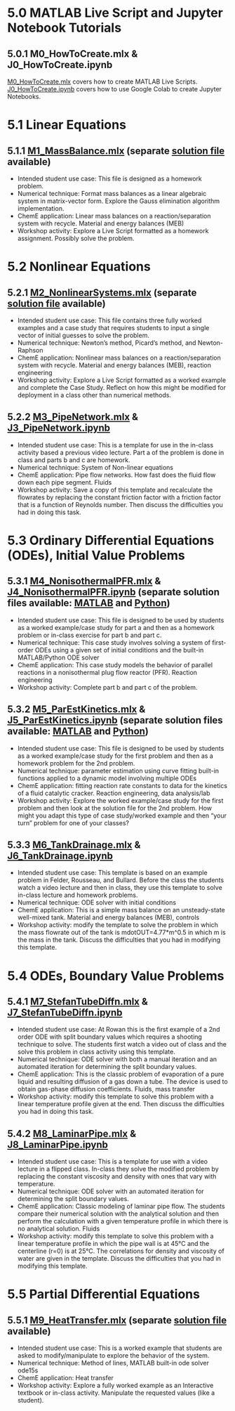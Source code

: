 # 5.0 MATLAB Live Script and Jupyter Notebook Tutorials

## 5.0.1 M0_HowToCreate.mlx & J0_HowToCreate.ipynb
[M0_HowToCreate.mlx](https://github.com/ashleefv/ChESS2022/blob/master/5%20Interactive%20Coding%20Templates/M0_HowToCreate.mlx) covers how to create MATLAB Live Scripts. [J0_HowToCreate.ipynb](https://github.com/ashleefv/ChESS2022/blob/master/5%20Interactive%20Coding%20Templates/J0_HowToCreate.ipynb) covers how to use Google Colab to create Jupyter Notebooks.

# 5.1 Linear Equations
## 5.1.1 [M1_MassBalance.mlx](https://github.com/ashleefv/ChESS2022/blob/master/5%20Interactive%20Coding%20Templates/M1_MassBalance.mlx) (separate [solution file](https://github.com/ashleefv/ChESS2022/blob/master/5%20Interactive%20Coding%20Templates/M1_MassBalance_solution.mlx) available)
- Intended student use case: This file is designed as a homework problem. 
- Numerical technique: Format mass balances as a linear algebraic system in matrix-vector form. Explore the Gauss elimination algorithm implementation.
-	ChemE application: Linear mass balances on a reaction/separation system with recycle. Material and energy balances (MEB)
-	Workshop activity: Explore a Live Script formatted as a homework assignment. Possibly solve the problem.

# 5.2 Nonlinear Equations
## 5.2.1 [M2_NonlinearSystems.mlx](https://github.com/ashleefv/ChESS2022/blob/master/5%20Interactive%20Coding%20Templates/M2_NonlinearSystems.mlx) (separate [solution file](https://github.com/ashleefv/ChESS2022/blob/master/5%20Interactive%20Coding%20Templates/M2_NonlinearSystems_solution.mlx) available)
-	Intended student use case: This file contains three fully worked examples and a case study that requires students to input a single vector of initial guesses to solve the problem.
- Numerical technique: Newton’s method, Picard’s method, and Newton-Raphson
- ChemE application: Nonlinear mass balances on a reaction/separation system with recycle. Material and energy balances (MEB), reaction engineering
- Workshop activity: Explore a Live Script formatted as a worked example and complete the Case Study. Reflect on how this might be modified for deployment in a class other than numerical methods.

## 5.2.2 [M3_PipeNetwork.mlx](https://github.com/ashleefv/ChESS2022/blob/master/5%20Interactive%20Coding%20Templates/M3_PipeNetwork.mlx) & [J3_PipeNetwork.ipynb](https://github.com/ashleefv/ChESS2022/blob/master/5%20Interactive%20Coding%20Templates/J3_PipeNetwork.ipynb)
- Intended student use case: This is a template for use in the in-class activity based a previous video lecture. Part a of the problem is done in class and parts b and c are homework.
- Numerical technique: System of Non-linear equations 
- ChemE application: Pipe flow networks. How fast does the fluid flow down each pipe segment. Fluids
- Workshop activity: Save a copy of this template and recalculate the flowrates by replacing the constant friction factor with a friction factor that is a function of Reynolds number. Then discuss the difficulties you had in doing this task.

# 5.3 Ordinary Differential Equations (ODEs), Initial Value Problems
## 5.3.1 [M4_NonisothermalPFR.mlx](https://github.com/ashleefv/ChESS2022/blob/master/5%20Interactive%20Coding%20Templates/M4_NonisothermalPFR.mlx) & [J4_NonisothermalPFR.ipynb](https://github.com/ashleefv/ChESS2022/blob/master/5%20Interactive%20Coding%20Templates/J4_NonisothermalPFR.ipynb) (separate solution files available: [MATLAB](https://github.com/ashleefv/ChESS2022/blob/master/5%20Interactive%20Coding%20Templates/M4_NonisothermalPFR_solution.mlx) and [Python](https://github.com/ashleefv/ChESS2022/blob/master/5%20Interactive%20Coding%20Templates/J4_NonisothermalPFR_solution.ipynb))
- Intended student use case: This file is designed to be used by students as a worked example/case study for part a and then as a homework problem or in-class exercise for part b and part c.
- Numerical technique: This case study involves solving a system of first-order ODEs using a given set of initial conditions and the built-in MATLAB/Python ODE solver
- ChemE application: This case study models the behavior of parallel reactions in a nonisothermal plug flow reactor (PFR). Reaction engineering
- Workshop activity: Complete part b and part c of the problem.

## 5.3.2 [M5_ParEstKinetics.mlx](https://github.com/ashleefv/ChESS2022/blob/master/5%20Interactive%20Coding%20Templates/M5_ParEstKinetics.mlx) & [J5_ParEstKinetics.ipynb](https://github.com/ashleefv/ChESS2022/blob/master/5%20Interactive%20Coding%20Templates/J5_ParEstKinetics.ipynb) (separate solution files available: [MATLAB](https://github.com/ashleefv/ChESS2022/blob/master/5%20Interactive%20Coding%20Templates/M5_ParEstKinetics_solution.mlx) and [Python](https://github.com/ashleefv/ChESS2022/blob/master/5%20Interactive%20Coding%20Templates/J5_ParEstKinetics_solution.ipynb))
- Intended student use case: This file is designed to be used by students as a worked example/case study for the first problem and then as a homework problem for the 2nd problem.
- Numerical technique: parameter estimation using curve fitting built-in functions applied to a dynamic model involving multiple ODEs
- ChemE application: fitting reaction rate constants to data for the kinetics of a fluid catalytic cracker. Reaction engineering, data analysis/lab
- Workshop activity: Explore the worked example/case study for the first problem and then look at the solution file for the 2nd problem. How might you adapt this type of case study/worked example and then “your turn” problem for one of your classes?

## 5.3.3 [M6_TankDrainage.mlx](https://github.com/ashleefv/ChESS2022/blob/master/5%20Interactive%20Coding%20Templates/M6_TankDrainage.mlx) & [J6_TankDrainage.ipynb](https://github.com/ashleefv/ChESS2022/blob/master/5%20Interactive%20Coding%20Templates/J6_TankDrainage.ipynb)
- Intended student use case: This template is based on an example problem in Felder, Rousseau, and Bullard. Before the class the students watch a video lecture and then in class, they use this template to solve in-class lecture and homework problems.
- Numerical technique: ODE solver with initial conditions
- ChemE application: This is a simple mass balance on an unsteady-state well-mixed tank. Material and energy balances (MEB), controls
- Workshop activity: modify the template to solve the problem in which the mass flowrate out of the tank is mdotOUT=4.77*m^0.5 in which m is the mass in the tank. Discuss the difficulties that you had in modifying this template.

# 5.4 ODEs, Boundary Value Problems
## 5.4.1 [M7_StefanTubeDiffn.mlx](https://github.com/ashleefv/ChESS2022/blob/master/5%20Interactive%20Coding%20Templates/M7_StefanTubeDiffn.mlx) & [J7_StefanTubeDiffn.ipynb](https://github.com/ashleefv/ChESS2022/blob/master/5%20Interactive%20Coding%20Templates/J7_StefanTubeDiffn.ipynb)
- Intended student use case: At Rowan this is the first example of a 2nd order ODE with split boundary values which requires a shooting technique to solve. The students first watch a video out of class and the solve this problem in class activity using this template.
- Numerical technique: ODE solver with both a manual iteration and an automated iteration for determining the split boundary values.
- ChemE application: This is the classic problem of evaporation of a pure liquid and resulting diffusion of a gas down a tube. The device is used to obtain gas-phase diffusion coefficients. Fluids, mass transfer
- Workshop activity: modify this template to solve this problem with a linear temperature profile given at the end. Then discuss the difficulties you had in doing this task.

## 5.4.2 [M8_LaminarPipe.mlx](https://github.com/ashleefv/ChESS2022/blob/master/5%20Interactive%20Coding%20Templates/M8_LaminarPipe.mlx) & [J8_LaminarPipe.ipynb](https://github.com/ashleefv/ChESS2022/blob/master/5%20Interactive%20Coding%20Templates/J8_LaminarPipe.ipynb)
- Intended student use case: This is a template for use with a video lecture in a flipped class. In-class they solve the modified problem by replacing the constant viscosity and density with ones that vary with temperature.
- Numerical technique: ODE solver with an automated iteration for determining the split boundary values.
- ChemE application: Classic modeling of laminar pipe flow. The students compare their numerical solution with the analytical solution and then perform the calculation with a given temperature profile in which there is no analytical solution. Fluids
- Workshop activity: modify this template to solve this problem with a linear temperature profile in which the pipe wall is at 45°C and the centerline (r=0) is at 25°C. The correlations for density and viscosity of water are given in the template. Discuss the difficulties that you had in modifying this template.

# 5.5 Partial Differential Equations
## 5.5.1 [M9_HeatTransfer.mlx](https://github.com/ashleefv/ChESS2022/blob/master/5%20Interactive%20Coding%20Templates/M9_HeatTransfer.mlx) (separate [solution file](https://github.com/ashleefv/ChESS2022/blob/master/5%20Interactive%20Coding%20Templates/M9_HeatTransfer_solution.mlx) available)
- Intended student use case: This is a worked example that students are asked to modify/manipulate to explore the behavior of the system.
- Numerical technique: Method of lines, MATLAB built-in ode solver ode15s
- ChemE application: Heat transfer
- Workshop activity: Explore a fully worked example as an Interactive textbook or in-class activity. Manipulate the requested values (like a student).
